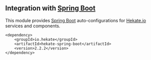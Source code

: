 ## Integration with [Spring Boot](https://projects.spring.io/spring-boot/)
 
This module provides [Spring Boot](https://projects.spring.io/spring-boot/) auto-configurations 
for [Hekate.io](https://github.com/hekate-io/hekate) services and components.
 
 ```
 <dependency>
     <groupId>io.hekate</groupId>
     <artifactId>hekate-spring-boot</artifactId>
     <version>2.2.2</version>
 </dependency>
 ```
